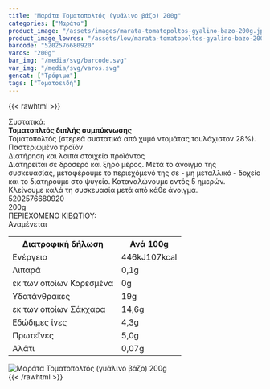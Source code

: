 ```yaml
---
title: "Μαράτα Τοματοπολτός (γυάλινο βάζο) 200g"
categories: ["Μαράτα"]
product_image: "/assets/images/marata-tomatopoltos-gyalino-bazo-200g.jpg"
product_image_lowres: "/assets/low/marata-tomatopoltos-gyalino-bazo-200g.jpg"
barcode: "5202576680920"
varos: "200g"
bar_img: "/media/svg/barcode.svg"
var_img: "/media/svg/varos.svg"
gencat: ["Τρόφιμα"]
tags: ["Τοματοειδή"]
---
```

{{< rawhtml >}}

<div class="sload361"><div class="product"><div id="sistatika">Συστατικά:</div><div class="alltext"><b>Τοματοπλτός διπλής συμπύκνωσης</b><br>Τοματοπολτός (στερεά συστατικά από χυμό ντομάτας τουλάχιστον 28%).<br>Παστεριωμένο προϊόν</div><div id="loipa">Διατήρηση και λοιπά στοιχεία προϊόντος</div><div class="alltext">Διατηρείται σε δροσερό και ξηρό μέρος. Μετά το άνοιγμα της συσκευασίας, μεταφέρουμε το περιεχόμενό της σε - μη μεταλλικό - δοχείο και το διατηρούμε στο ψυγείο. Καταναλώνουμε εντός 5 ημερών. Κλείνουμε καλά τη συσκευασία μετά από κάθε άνοιγμα.</div><div id="barcode"><div id="barimage1"></div><span id="bartext">5202576680920</span></div><div id="varos"><div id="varosimage1"></div><span id="varostext">200g</span></div><div id="kivotio">ΠΕΡΙΕΧΟΜΕΝΟ ΚΙΒΩΤΙΟΥ:<br>Αναμένεται</div><div class="tabout"><table id="diatable"><tbody><tr><th>Διατροφική δήλωση</th><th>Ανά 100g</th></tr><tr><td class="texr2">Ενέργεια</td><td class="texr">446kJ107kcal</td></tr><tr><td class="texr2">Λιπαρά</td><td class="texr">0,1g</td></tr><tr><td class="gray">εκ των οποίων Κορεσµένα</td><td class="gray2">0g</td></tr><tr><td class="texr2">Yδατάνθρακες</td><td class="texr">19g</td></tr><tr><td class="gray">εκ των οποίων Σάκχαρα</td><td class="gray2">14,6g</td></tr><tr><td class="texr2">Eδώδιμες ίνες</td><td class="texr">4,3g</td></tr><tr><td class="texr2">Πρωτεΐνες</td><td class="texr">5,0g</td></tr><tr><td class="texr2">Αλάτι</td><td class="texr">0,07g</td></tr></tbody></table></div><div class="pimg"><img alt="Μαράτα Τοματοπολτός (γυάλινο βάζο) 200g" title="Μαράτα Τοματοπολτός (γυάλινο βάζο) 200g" src="/assets/images/marata-tomatopoltos-gyalino-bazo-200g.jpg"></div></div></div>
{{< /rawhtml >}}



